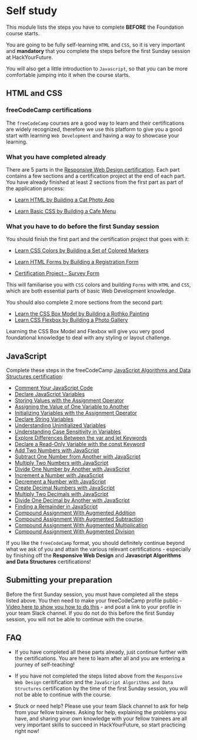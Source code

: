 # Self study

This module lists the steps you have to complete **BEFORE** the Foundation course starts.

You are going to be fully self-learning `HTML` and `CSS`, so it is very important and **mandatory** that you complete the steps before the first Sunday session at HackYourFuture.

You will also get a little introduction to `Javascript`, so that you can be more comfortable jumping into it when the course starts.

## HTML and CSS

### freeCodeCamp certifications

The `freeCodeCamp` courses are a good way to learn and their certifications are widely recognized, therefore we use this platform to give you a good start with learning `Web Development` and having a way to showcase your learning.

### What you have completed already

There are 5 parts in the [Responsive Web Design certification](https://www.freecodecamp.org/learn/2022/responsive-web-design/). Each part contains a few sections and a certification project at the end of each part.
You have already finished at least 2 sections from the first part as part of the application process:

- [Learn HTML by Building a Cat Photo App](https://www.freecodecamp.org/learn/2022/responsive-web-design/learn-html-by-building-a-cat-photo-app/)

- [Learn Basic CSS by Building a Cafe Menu](https://www.freecodecamp.org/learn/2022/responsive-web-design/learn-basic-css-by-building-a-cafe-menu/)

### What you have to do before the first Sunday session

You should finish the first part and the certification project that goes with it:

- [Learn CSS Colors by Building a Set of Colored Markers](https://www.freecodecamp.org/learn/2022/responsive-web-design/learn-css-colors-by-building-a-set-of-colored-markers)

- [Learn HTML Forms by Building a Registration Form](https://www.freecodecamp.org/learn/2022/responsive-web-design/learn-html-forms-by-building-a-registration-form)

- [Certification Project - Survey Form](https://www.freecodecamp.org/learn/2022/responsive-web-design/build-a-survey-form-project/build-a-survey-form)

This will familiarise you with `CSS` colors and building `Forms` with `HTML` and `CSS`, which are both essential parts of basic Web Development knowledge.

You should also complete 2 more sections from the second part:

- [Learn the CSS Box Model by Building a Rothko Painting](https://www.freecodecamp.org/learn/2022/responsive-web-design/learn-the-css-box-model-by-building-a-rothko-painting)
- [Learn CSS Flexbox by Building a Photo Gallery](https://www.freecodecamp.org/learn/2022/responsive-web-design/learn-css-flexbox-by-building-a-photo-gallery)

Learning the CSS Box Model and Flexbox will give you very good foundational knowledge to deal with any styling or layout challenge.

## JavaScript

Complete these steps in the freeCodeCamp [JavaScript Algorithms and Data Structures certification](https://www.freecodecamp.org/learn/javascript-algorithms-and-data-structures/):

- [Comment Your JavaScript Code](https://www.freecodecamp.org/learn/javascript-algorithms-and-data-structures/basic-javascript/comment-your-javascript-code)
- [Declare JavaScript Variables](https://www.freecodecamp.org/learn/javascript-algorithms-and-data-structures/basic-javascript/declare-javascript-variables)
- [Storing Values with the Assignment Operator](https://www.freecodecamp.org/learn/javascript-algorithms-and-data-structures/basic-javascript/storing-values-with-the-assignment-operator)
- [Assigning the Value of One Variable to Another](https://www.freecodecamp.org/learn/javascript-algorithms-and-data-structures/basic-javascript/assigning-the-value-of-one-variable-to-another)
- [Initializing Variables with the Assignment Operator](https://www.freecodecamp.org/learn/javascript-algorithms-and-data-structures/basic-javascript/initializing-variables-with-the-assignment-operator)
- [Declare String Variables](https://www.freecodecamp.org/learn/javascript-algorithms-and-data-structures/basic-javascript/declare-string-variables)
- [Understanding Uninitialized Variables](https://www.freecodecamp.org/learn/javascript-algorithms-and-data-structures/basic-javascript/understanding-uninitialized-variables)
- [Understanding Case Sensitivity in Variables](https://www.freecodecamp.org/learn/javascript-algorithms-and-data-structures/basic-javascript/understanding-case-sensitivity-in-variables)
- [Explore Differences Between the var and let Keywords](https://www.freecodecamp.org/learn/javascript-algorithms-and-data-structures/basic-javascript/explore-differences-between-the-var-and-let-keywords)
- [Declare a Read-Only Variable with the const Keyword](https://www.freecodecamp.org/learn/javascript-algorithms-and-data-structures/basic-javascript/declare-a-read-only-variable-with-the-const-keyword)
- [Add Two Numbers with JavaScript](https://www.freecodecamp.org/learn/javascript-algorithms-and-data-structures/basic-javascript/add-two-numbers-with-javascript)
- [Subtract One Number from Another with JavaScript](https://www.freecodecamp.org/learn/javascript-algorithms-and-data-structures/basic-javascript/divide-one-number-by-another-with-javascript)
- [Multiply Two Numbers with JavaScript](https://www.freecodecamp.org/learn/javascript-algorithms-and-data-structures/basic-javascript/multiply-two-numbers-with-javascript)
- [Divide One Number by Another with JavaScript](https://www.freecodecamp.org/learn/javascript-algorithms-and-data-structures/basic-javascript/divide-one-number-by-another-with-javascript)
- [Increment a Number with JavaScript](https://www.freecodecamp.org/learn/javascript-algorithms-and-data-structures/basic-javascript/increment-a-number-with-javascript)
- [Decrement a Number with JavaScript](https://www.freecodecamp.org/learn/javascript-algorithms-and-data-structures/basic-javascript/decrement-a-number-with-javascript)
- [Create Decimal Numbers with JavaScript](https://www.freecodecamp.org/learn/javascript-algorithms-and-data-structures/basic-javascript/create-decimal-numbers-with-javascript)
- [Multiply Two Decimals with JavaScript](https://www.freecodecamp.org/learn/javascript-algorithms-and-data-structures/basic-javascript/multiply-two-decimals-with-javascript)
- [Divide One Decimal by Another with JavaScript](https://www.freecodecamp.org/learn/javascript-algorithms-and-data-structures/basic-javascript/divide-one-decimal-by-another-with-javascript)
- [Finding a Remainder in JavaScript](https://www.freecodecamp.org/learn/javascript-algorithms-and-data-structures/basic-javascript/finding-a-remainder-in-javascript)
- [Compound Assignment With Augmented Addition](https://www.freecodecamp.org/learn/javascript-algorithms-and-data-structures/basic-javascript/compound-assignment-with-augmented-addition)
- [Compound Assignment With Augmented Subtraction](https://www.freecodecamp.org/learn/javascript-algorithms-and-data-structures/basic-javascript/compound-assignment-with-augmented-subtraction)
- [Compound Assignment With Augmented Multiplication](https://www.freecodecamp.org/learn/javascript-algorithms-and-data-structures/basic-javascript/compound-assignment-with-augmented-multiplication)
- [Compound Assignment With Augmented Division](https://www.freecodecamp.org/learn/javascript-algorithms-and-data-structures/basic-javascript/compound-assignment-with-augmented-division)

If you like the `freeCodeCamp` format, you should definitely continue beyond what we ask of you and attain the various relevant certifications - especially by finishing off the **Responsive Web Design** and **Javascript Algorithms and Data Structures** certifications!

## Submitting your preparation

Before the first Sunday session, you must have completed all the steps listed above. You then need to make your freeCodeCamp profile public - [Video here to show you how to do this](https://www.loom.com/share/019547eab49e4e198fd2d24f6cb27d3c) - and post a link to your profile in your team Slack channel. If you do not do this before the first Sunday session, you will not be able to continue with the course.

## FAQ

- If you have completed all these parts already, just continue further with the certifications. You are here to learn after all and you are entering a journey of self-teaching!

- If you have not completed the steps listed above from the `Responsive Web Design` ceritification and the `JavaScript Algorithms and Data Structures` certification by the time of the first Sunday session, you will not be able to continue with the course.

- Stuck or need help? Please use your team Slack channel to ask for help from your fellow trainees. Asking for help, explaining the problems you have, and sharing your own knowledge with your fellow trainees are all very important skills to succeed in HackYourFuture, so start practicing right now!
